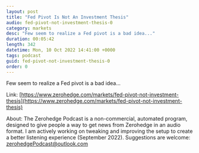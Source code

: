 ```yaml
---
layout: post
title: "Fed Pivot Is Not An Investment Thesis"
audio: fed-pivot-not-investment-thesis-0
category: markets
desc: "Few seem to realize a Fed pivot is a bad idea..."
duration: 00:05:42
length: 342
datetime: Mon, 10 Oct 2022 14:41:00 +0000
tags: podcast
guid: fed-pivot-not-investment-thesis-0
order: 0
---
```

Few seem to realize a Fed pivot is a bad idea...

Link: [https://www.zerohedge.com/markets/fed-pivot-not-investment-thesis](https://www.zerohedge.com/markets/fed-pivot-not-investment-thesis)

About: The Zerohedge Podcast is a non-commercial, automated program, designed to give people a way to get news from Zerohedge in an audio format.  I am actively working on tweaking and improving the setup to create a better listening experience (September 2022).  Suggestions are welcome: [zerohedgePodcast@outlook.com](mailto:zerohedgePodcast@outlook.com)